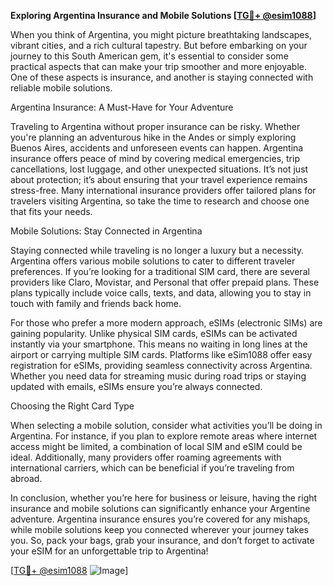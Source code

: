 **Exploring Argentina Insurance and Mobile Solutions [[TG💪+ @esim1088](https://t.me/s/esim1088)]**

When you think of Argentina, you might picture breathtaking landscapes, vibrant cities, and a rich cultural tapestry. But before embarking on your journey to this South American gem, it's essential to consider some practical aspects that can make your trip smoother and more enjoyable. One of these aspects is insurance, and another is staying connected with reliable mobile solutions.

Argentina Insurance: A Must-Have for Your Adventure

Traveling to Argentina without proper insurance can be risky. Whether you're planning an adventurous hike in the Andes or simply exploring Buenos Aires, accidents and unforeseen events can happen. Argentina insurance offers peace of mind by covering medical emergencies, trip cancellations, lost luggage, and other unexpected situations. It’s not just about protection; it’s about ensuring that your travel experience remains stress-free. Many international insurance providers offer tailored plans for travelers visiting Argentina, so take the time to research and choose one that fits your needs.

Mobile Solutions: Stay Connected in Argentina

Staying connected while traveling is no longer a luxury but a necessity. Argentina offers various mobile solutions to cater to different traveler preferences. If you’re looking for a traditional SIM card, there are several providers like Claro, Movistar, and Personal that offer prepaid plans. These plans typically include voice calls, texts, and data, allowing you to stay in touch with family and friends back home.

For those who prefer a more modern approach, eSIMs (electronic SIMs) are gaining popularity. Unlike physical SIM cards, eSIMs can be activated instantly via your smartphone. This means no waiting in long lines at the airport or carrying multiple SIM cards. Platforms like eSim1088 offer easy registration for eSIMs, providing seamless connectivity across Argentina. Whether you need data for streaming music during road trips or staying updated with emails, eSIMs ensure you’re always connected.

Choosing the Right Card Type

When selecting a mobile solution, consider what activities you’ll be doing in Argentina. For instance, if you plan to explore remote areas where internet access might be limited, a combination of local SIM and eSIM could be ideal. Additionally, many providers offer roaming agreements with international carriers, which can be beneficial if you’re traveling from abroad.

In conclusion, whether you’re here for business or leisure, having the right insurance and mobile solutions can significantly enhance your Argentine adventure. Argentina insurance ensures you’re covered for any mishaps, while mobile solutions keep you connected wherever your journey takes you. So, pack your bags, grab your insurance, and don’t forget to activate your eSIM for an unforgettable trip to Argentina!

[[TG💪+ @esim1088](https://t.me/s/esim1088) ![Image](https://i.postimg.cc/Y0z9fWf4/image.png)]